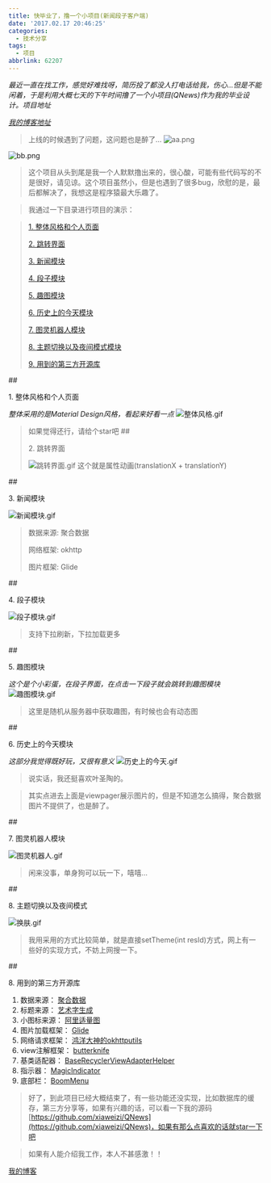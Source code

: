 ```yaml
---
title: 快毕业了，撸一个小项目(新闻段子客户端)
date: '2017.02.17 20:46:25'
categories:
  - 技术分享
tags:
  - 项目
abbrlink: 62207
---
```


*最近一直在找工作，感觉好难找呀，简历投了都没人打电话给我，伤心...但是不能闲着，于是利用大概七天的下午时间撸了一个小项目(QNews)作为我的毕业设计。项目地址*

<div class="github-widget" data-repo="xiaweizi/QNews"></div>

*[我的博客地址](http://xiaweizi.cn/)*

<!-- more -->

>上线的时候遇到了问题，这问题也是醉了...
![aa.png](http://upload-images.jianshu.io/upload_images/4043475-db899365f04e45a9.png?imageMogr2/auto-orient/strip%7CimageView2/2/w/1240)

![bb.png](http://upload-images.jianshu.io/upload_images/4043475-c6b119e8514b3629.png?imageMogr2/auto-orient/strip%7CimageView2/2/w/1240)

>这个项目从头到尾是我一个人默默撸出来的，很心酸，可能有些代码写的不是很好，请见谅。这个项目虽然小，但是也遇到了很多bug，欣慰的是，最后都解决了，我想这是程序猿最大乐趣了。


>我通过一下目录进行项目的演示：

> <a href="#title1">1. 整体风格和个人页面</a>
> 
> <a href="#title2">2. 跳转界面</a>
> 
> <a href="#title3">3. 新闻模块</a>
> 
> <a href="#title4">4. 段子模块</a>
> 
> <a href="#title5">5. 趣图模块</a>
> 
> <a href="#title6">6. 历史上的今天模块</a>
> 
> <a href="#title7">7. 图灵机器人模块</a>
> 
> <a href="#title8">8. 主题切换以及夜间模式模块</a>
> 
> <a href="#title9">9. 用到的第三方开源库</a>
> 


##<p id="title1">1. 整体风格和个人页面</p>
*整体采用的是Material Design风格，看起来好看一点*
![整体风格.gif](http://upload-images.jianshu.io/upload_images/4043475-eb1932393eedabec.gif?imageMogr2/auto-orient/strip)
>如果觉得还行，请给个star吧
##<p id="title2">2. 跳转界面</p>
![跳转界面.gif](http://upload-images.jianshu.io/upload_images/4043475-f8fdb6021cf5d558.gif?imageMogr2/auto-orient/strip)
>这个就是属性动画(translationX + translationY)

##<p id="title3">3. 新闻模块</p>
![新闻模块.gif](http://upload-images.jianshu.io/upload_images/4043475-19e7b7c64e0989fc.gif?imageMogr2/auto-orient/strip)

>数据来源: 聚合数据
>
>网络框架: okhttp
>
>图片框架: Glide

##<p id="title4">4. 段子模块</p>
![段子模块.gif](http://upload-images.jianshu.io/upload_images/4043475-672753f228c57c18.gif?imageMogr2/auto-orient/strip)
>支持下拉刷新，下拉加载更多

##<p id="title5">5. 趣图模块</p>
*这个是个小彩蛋，在段子界面，在点击一下段子就会跳转到趣图模块*
![趣图模块.gif](http://upload-images.jianshu.io/upload_images/4043475-811a7bef92721664.gif?imageMogr2/auto-orient/strip)
>这里是随机从服务器中获取趣图，有时候也会有动态图

##<p id="title6">6. 历史上的今天模块</p>
*这部分我觉得既好玩，又很有意义*
![历史上的今天.gif](http://upload-images.jianshu.io/upload_images/4043475-2a88baf13919023b.gif?imageMogr2/auto-orient/strip)
>说实话，我还挺喜欢叶圣陶的。

>其实点进去上面是viewpager展示图片的，但是不知道怎么搞得，聚合数据图片不提供了，也是醉了。

##<p id="title7">7. 图灵机器人模块</p>
![图灵机器人.gif](http://upload-images.jianshu.io/upload_images/4043475-8858ce0eaeda160f.gif?imageMogr2/auto-orient/strip)
>闲来没事，单身狗可以玩一下，嘻嘻...


##<p id="title8">8. 主题切换以及夜间模式</p>
![换肤.gif](http://upload-images.jianshu.io/upload_images/4043475-211cf778e95c0898.gif?imageMogr2/auto-orient/strip)
>我用采用的方式比较简单，就是直接setTheme(int resId)方式，网上有一些好的实现方式，不妨上网搜一下。

##<p id="title9">8. 用到的第三方开源库</p>
1. 数据来源： [聚合数据](https://www.juhe.cn/docs)
2. 标题来源： [艺术字生成](http://www.akuziti.com/)
3. 小图标来源： [阿里适量图](http://www.iconfont.cn/)
4. 图片加载框架： [Glide](https://github.com/bumptech/glide)
5. 网络请求框架： [鸿洋大神的okhttputils](https://github.com/hongyangAndroid/okhttputils)
6. view注解框架： [butterknife](https://github.com/JakeWharton/butterknife)
7. 基类适配器： [BaseRecyclerViewAdapterHelper](https://github.com/CymChad/BaseRecyclerViewAdapterHelper)
8. 指示器： [MagicIndicator](https://github.com/hackware1993/MagicIndicator)
9. 底部栏： [BoomMenu](https://github.com/Nightonke/BoomMenu)

>好了，到此项目已经大概结束了，有一些功能还没实现，比如数据库的缓存，第三方分享等，如果有兴趣的话，可以看一下我的源码 [https://github.com/xiaweizi/QNews](https://github.com/xiaweizi/QNews)，如果有那么点喜欢的话就star一下吧

>如果有人能介绍我工作，本人不甚感激！！

[我的博客](http://xiaweizi.cn)
